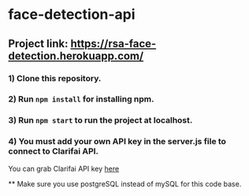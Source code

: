 # face-detection-api

## Project link: https://rsa-face-detection.herokuapp.com/ 

### 1) Clone this repository.

### 2) Run `npm install` for installing npm.

### 3) Run `npm start` to run the project at localhost.

### 4) You must add your own API key in the server.js file to connect to Clarifai API.

You can grab Clarifai API key [here](https://www.clarifai.com/)

** Make sure you use postgreSQL instead of mySQL for this code base.
